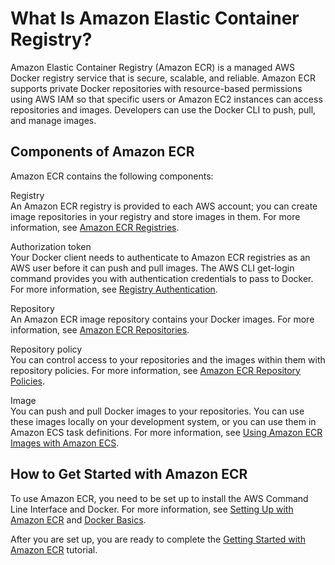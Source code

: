 # What Is Amazon Elastic Container Registry?<a name="what-is-ecr"></a>

Amazon Elastic Container Registry \(Amazon ECR\) is a managed AWS Docker registry service that is secure, scalable, and reliable\. Amazon ECR supports private Docker repositories with resource\-based permissions using AWS IAM so that specific users or Amazon EC2 instances can access repositories and images\. Developers can use the Docker CLI to push, pull, and manage images\.

## Components of Amazon ECR<a name="w3ab1b7b7"></a>

Amazon ECR contains the following components:

Registry  
An Amazon ECR registry is provided to each AWS account; you can create image repositories in your registry and store images in them\. For more information, see [Amazon ECR Registries](Registries.md)\.

Authorization token  
Your Docker client needs to authenticate to Amazon ECR registries as an AWS user before it can push and pull images\. The AWS CLI get\-login command provides you with authentication credentials to pass to Docker\. For more information, see [Registry Authentication](Registries.md#registry_auth)\.

Repository  
An Amazon ECR image repository contains your Docker images\. For more information, see [Amazon ECR Repositories](Repositories.md)\.

Repository policy  
You can control access to your repositories and the images within them with repository policies\. For more information, see [Amazon ECR Repository Policies](RepositoryPolicies.md)\.

Image  
You can push and pull Docker images to your repositories\. You can use these images locally on your development system, or you can use them in Amazon ECS task definitions\. For more information, see [Using Amazon ECR Images with Amazon ECS](ECR_on_ECS.md)\.

## How to Get Started with Amazon ECR<a name="w3ab1b7b9"></a>

To use Amazon ECR, you need to be set up to install the AWS Command Line Interface and Docker\. For more information, see [Setting Up with Amazon ECR](get-set-up-for-amazon-ecr.md) and [Docker Basics](docker-basics.md)\.

After you are set up, you are ready to complete the [Getting Started with Amazon ECR](ECR_GetStarted.md) tutorial\. 